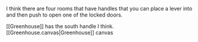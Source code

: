 I think there are four rooms that have handles that you can place a lever into and then push to open one of the locked doors.

[[Greenhouse]] has the south handle I think.
[[Greenhouse.canvas|Greenhouse]] canvas
